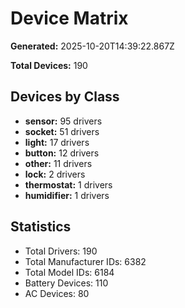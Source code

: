 # Device Matrix

**Generated:** 2025-10-20T14:39:22.867Z

**Total Devices:** 190

## Devices by Class

- **sensor:** 95 drivers
- **socket:** 51 drivers
- **light:** 17 drivers
- **button:** 12 drivers
- **other:** 11 drivers
- **lock:** 2 drivers
- **thermostat:** 1 drivers
- **humidifier:** 1 drivers

## Statistics

- Total Drivers: 190
- Total Manufacturer IDs: 6382
- Total Model IDs: 6184
- Battery Devices: 110
- AC Devices: 80
